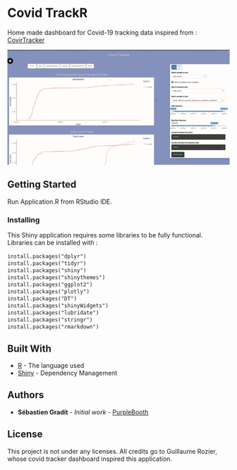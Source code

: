 # Covid TrackR

Home made dashboard for Covid-19 tracking data inspired from : [CovirTracker](https://covidtracker.fr/covidtracker-world/)

<img src="https://github.com/sebgra/Covid_TrackR/blob/master/Covid_TrackR_demo.gif"/>




## Getting Started

Run Application.R from RStudio IDE.

### Installing

This Shiny application requires some libraries to be fully functional. Libraries can be installed with : 

```
install.packages("dplyr")
install.packages("tidyr")
install.packages("shiny")
install.packages("shinythemes")
install.packages("ggplot2")
install.packages("plotly")
install.packages("DT")
install.packages("shinyWidgets")
install.packages("lubridate")
install.packages("stringr")
install.packages("rmarkdown")
```


## Built With

* [R](https://www.r-project.org/) - The language used
* [Shiny](https://shiny.rstudio.com/) - Dependency Management


## Authors

* **Sébastien Gradit** - *Initial work* - [PurpleBooth](https://github.com/sebgra)


## License

This project is not under any licenses. All credits go to Guillaume Rozier, whose covid tracker dashboard inspired this application. 

